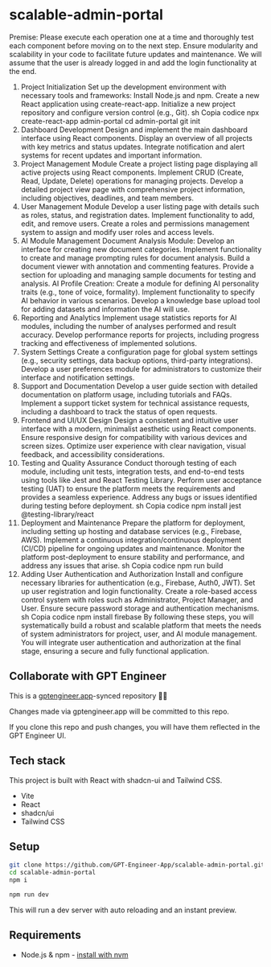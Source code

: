 # scalable-admin-portal

Premise: Please execute each operation one at a time and thoroughly test each component before moving on to the next step. Ensure modularity and scalability in your code to facilitate future updates and maintenance. We will assume that the user is already logged in and add the login functionality at the end.

1. Project Initialization
Set up the development environment with necessary tools and frameworks:
Install Node.js and npm.
Create a new React application using create-react-app.
Initialize a new project repository and configure version control (e.g., Git).
sh
Copia codice
npx create-react-app admin-portal
cd admin-portal
git init
2. Dashboard Development
Design and implement the main dashboard interface using React components.
Display an overview of all projects with key metrics and status updates.
Integrate notification and alert systems for recent updates and important information.
3. Project Management Module
Create a project listing page displaying all active projects using React components.
Implement CRUD (Create, Read, Update, Delete) operations for managing projects.
Develop a detailed project view page with comprehensive project information, including objectives, deadlines, and team members.
4. User Management Module
Develop a user listing page with details such as roles, status, and registration dates.
Implement functionality to add, edit, and remove users.
Create a roles and permissions management system to assign and modify user roles and access levels.
5. AI Module Management
Document Analysis Module:
Develop an interface for creating new document categories.
Implement functionality to create and manage prompting rules for document analysis.
Build a document viewer with annotation and commenting features.
Provide a section for uploading and managing sample documents for testing and analysis.
AI Profile Creation:
Create a module for defining AI personality traits (e.g., tone of voice, formality).
Implement functionality to specify AI behavior in various scenarios.
Develop a knowledge base upload tool for adding datasets and information the AI will use.
6. Reporting and Analytics
Implement usage statistics reports for AI modules, including the number of analyses performed and result accuracy.
Develop performance reports for projects, including progress tracking and effectiveness of implemented solutions.
7. System Settings
Create a configuration page for global system settings (e.g., security settings, data backup options, third-party integrations).
Develop a user preferences module for administrators to customize their interface and notification settings.
8. Support and Documentation
Develop a user guide section with detailed documentation on platform usage, including tutorials and FAQs.
Implement a support ticket system for technical assistance requests, including a dashboard to track the status of open requests.
9. Frontend and UI/UX Design
Design a consistent and intuitive user interface with a modern, minimalist aesthetic using React components.
Ensure responsive design for compatibility with various devices and screen sizes.
Optimize user experience with clear navigation, visual feedback, and accessibility considerations.
10. Testing and Quality Assurance
Conduct thorough testing of each module, including unit tests, integration tests, and end-to-end tests using tools like Jest and React Testing Library.
Perform user acceptance testing (UAT) to ensure the platform meets the requirements and provides a seamless experience.
Address any bugs or issues identified during testing before deployment.
sh
Copia codice
npm install jest @testing-library/react
11. Deployment and Maintenance
Prepare the platform for deployment, including setting up hosting and database services (e.g., Firebase, AWS).
Implement a continuous integration/continuous deployment (CI/CD) pipeline for ongoing updates and maintenance.
Monitor the platform post-deployment to ensure stability and performance, and address any issues that arise.
sh
Copia codice
npm run build
12. Adding User Authentication and Authorization
Install and configure necessary libraries for authentication (e.g., Firebase, Auth0, JWT).
Set up user registration and login functionality.
Create a role-based access control system with roles such as Administrator, Project Manager, and User.
Ensure secure password storage and authentication mechanisms.
sh
Copia codice
npm install firebase
By following these steps, you will systematically build a robust and scalable platform that meets the needs of system administrators for project, user, and AI module management. You will integrate user authentication and authorization at the final stage, ensuring a secure and fully functional application.

## Collaborate with GPT Engineer

This is a [gptengineer.app](https://gptengineer.app)-synced repository 🌟🤖

Changes made via gptengineer.app will be committed to this repo.

If you clone this repo and push changes, you will have them reflected in the GPT Engineer UI.

## Tech stack

This project is built with React with shadcn-ui and Tailwind CSS.

- Vite
- React
- shadcn/ui
- Tailwind CSS

## Setup

```sh
git clone https://github.com/GPT-Engineer-App/scalable-admin-portal.git
cd scalable-admin-portal
npm i
```

```sh
npm run dev
```

This will run a dev server with auto reloading and an instant preview.

## Requirements

- Node.js & npm - [install with nvm](https://github.com/nvm-sh/nvm#installing-and-updating)
